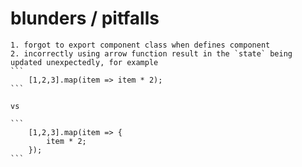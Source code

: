 
# blunders / pitfalls
	1. forgot to export component class when defines component
	2. incorrectly using arrow function result in the `state` being updated unexpectedly, for example
	```
		[1,2,3].map(item => item * 2);
	```
	
	vs

	```
		[1,2,3].map(item => {
			item * 2;
		});
	```

